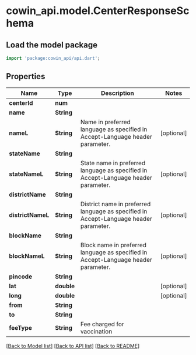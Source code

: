 # cowin_api.model.CenterResponseSchema

## Load the model package
```dart
import 'package:cowin_api/api.dart';
```

## Properties
Name | Type | Description | Notes
------------ | ------------- | ------------- | -------------
**centerId** | **num** |  | 
**name** | **String** |  | 
**nameL** | **String** | Name in preferred language as specified in Accept-Language header parameter. | [optional] 
**stateName** | **String** |  | 
**stateNameL** | **String** | State name in preferred language as specified in Accept-Language header parameter. | [optional] 
**districtName** | **String** |  | 
**districtNameL** | **String** | District name in preferred language as specified in Accept-Language header parameter. | [optional] 
**blockName** | **String** |  | 
**blockNameL** | **String** | Block name in preferred language as specified in Accept-Language header parameter. | [optional] 
**pincode** | **String** |  | 
**lat** | **double** |  | [optional] 
**long** | **double** |  | [optional] 
**from** | **String** |  | 
**to** | **String** |  | 
**feeType** | **String** | Fee charged for vaccination | 

[[Back to Model list]](../README.md#documentation-for-models) [[Back to API list]](../README.md#documentation-for-api-endpoints) [[Back to README]](../README.md)


